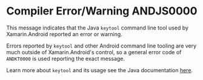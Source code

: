 # Compiler Error/Warning ANDJS0000

This message indicates that the Java `keytool` command line tool used by
Xamarin.Android reported an error or warning.

Errors reported by `keytool` and other Android command line tooling are very
much outside of Xamarin.Android's control, so a general error code of
`ANDKT0000` is used reporting the exact message.

Learn more about `keytool` and its usage see the Java documentation
[here][keytool].

[keytool]: https://docs.oracle.com/javase/8/docs/technotes/tools/windows/keytool.html
